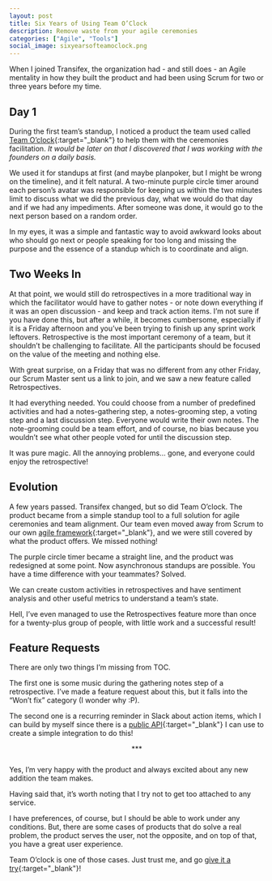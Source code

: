 ```yaml
---
layout: post
title: Six Years of Using Team O’Clock
description: Remove waste from your agile ceremonies
categories: ["Agile", "Tools"]
social_image: sixyearsofteamoclock.png
---
```


When I joined Transifex, the organization had - and still does - an Agile mentality in how they built the product and had been using Scrum for two or three years before my time.

## Day 1
During the first team’s standup, I noticed a product the team used called [Team O’clock](https://www.teamoclock.com/){:target="_blank"} to help them with the ceremonies facilitation. _It would be later on that I discovered that I was working with the founders on a daily basis._

We used it for standups at first (and maybe planpoker, but I might be wrong on the timeline), and it felt natural. A two-minute purple circle timer around each person’s avatar was responsible for keeping us within the two minutes limit to discuss what we did the previous day, what we would do that day and if we had any impediments. After someone was done, it would go to the next person based on a random order.

In my eyes, it was a simple and fantastic way to avoid awkward looks about who should go next or people speaking for too long and missing the purpose and the essence of a standup which is to coordinate and align.

## Two Weeks In
At that point, we would still do retrospectives in a more traditional way in which the facilitator would have to gather notes - or note down everything if it was an open discussion - and keep and track action items. I’m not sure if you have done this, but after a while, it becomes cumbersome, especially if it is a Friday afternoon and you’ve been trying to finish up any sprint work leftovers. Retrospective is the most important ceremony of a team, but it shouldn’t be challenging to facilitate. All the participants should be focused on the value of the meeting and nothing else.

With great surprise, on a Friday that was no different from any other Friday, our Scrum Master sent us a link to join, and we saw a new feature called Retrospectives.

It had everything needed. You could choose from a number of predefined activities and had a notes-gathering step, a notes-grooming step, a voting step and a last discussion step. Everyone would write their own notes. The note-grooming could be a team effort, and of course, no bias because you wouldn’t see what other people voted for until the discussion step.

It was pure magic. All the annoying problems… gone, and everyone could enjoy the retrospective!

## Evolution

A few years passed. Transifex changed, but so did Team O’clock. The product became from a simple standup tool to a full solution for agile ceremonies and team alignment. Our team even moved away from Scrum to our own [agile framework](https://agilesquads.org/){:target="_blank"}, and we were still covered by what the product offers. We missed nothing!

The purple circle timer became a straight line, and the product was redesigned at some point. Now asynchronous standups are possible. You have a time difference with your teammates? Solved.

We can create custom activities in retrospectives and have sentiment analysis and other useful metrics to understand a team’s state.

Hell, I’ve even managed to use the Retrospectives feature more than once for a twenty-plus group of people, with little work and a successful result!

## Feature Requests

There are only two things I’m missing from TOC.

The first one is some music during the gathering notes step of a retrospective. I’ve made a feature request about this, but it falls into the “Won’t fix” category (I wonder why :P).

The second one is a recurring reminder in Slack about action items, which I can build by myself since there is a [public API](https://www.teamoclock.com/api){:target="_blank"} I can use to create a simple integration to do this!

<div style="text-align: center; padding-bottom: 10px;">***</div>

Yes, I’m very happy with the product and always excited about any new addition the team makes.

Having said that, it’s worth noting that I try not to get too attached to any service.

I have preferences, of course, but I should be able to work under any conditions. But, there are some cases of products that do solve a real problem, the product serves the user, not the opposite, and on top of that, you have a great user experience.

Team O’clock is one of those cases. Just trust me, and go [give it a try](https://www.teamoclock.com/){:target="_blank"}!
